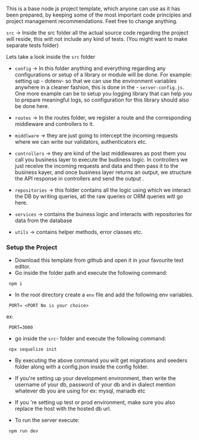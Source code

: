 This is a base node js project template, which anyone can use as it has been
prepared, by keeping some of the most important code principles and project
management recommendations. Feet free to change anything.


`src` -> Inside the src folder all the actual source code regarding the project will
reside, this witt not include any kind of tests. (You might want to make separate
tests folder)

Lets take a look inside the `src` folder
 - `config` -> In this folder anything and everything regarding any configurations or
 setup of a library or module will be done. For example: setting up - dotenv- so that
 we can use the environment variables anywhere in a cleaner fashion, this is done in
 the - `server-config.js`. One more example can be to setup you logging library that
 can help you to prepare meaningful logs, so configuration for this library should
 also be done here.


 - `routes` -> In the routes folder, we register a route and the corresponding middleware and controllers to it.


 - `middlware` -> they are just going to intercept the incoming requests where we can write our validators,
 authenticators etc.

 - `controllers` -> they are kind of the last middlewares as post them you call you business layer to execute the budiness logic. In controllers we just receive the incoming requests and data and then pass it to the business kayer, and once business layer returns an output, we structure the API response in controllers and send the output .

 - `repositories` -> this folder contains all the logic using which we interact the DB by writing queries, atl the raw queries or ORM queries witl go here.

 - `services` -> contains the buiness logic and interacts with repositories for data from the database

 - `utils` -> contains helper methods, error classes etc.


### Setup the Project

 - Download this template from github and open it in your favourite text editor.
 - Go inside the folder path and execute the following command:
  ```
   npm i
 ```

 - In the root directory create a `env` file and add the following env variables.
  ```
   PORT= <PORT No is your choice>
  ```
  ex:
  ```
   PORT=3000
  ```


 - go inside the `src`- folder and execute the following command:
 ```
  npx sequelize init
 ```

 - By executing the above command you wilt get migrations and seeders folder along with a config.json inside the config folder.
 - If you're setting up your development environment, then write the username of your db, password of your db and in dialect mention whatever db  you are using for ex: mysql, mariadb etc

 - If you 're setting up test or prod environment, make sure you also replace the host with the hosted db url.

- To run the server execute:
 ```
  npm run dev
 ```